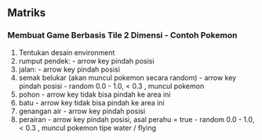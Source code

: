## Matriks

### Membuat Game Berbasis Tile 2 Dimensi - Contoh Pokemon

1. Tentukan desain environment
  1. rumput pendek:
    - arrow key pindah posisi
  2. jalan:
    - arrow key pindah posisi
  3. semak belukar (akan muncul pokemon secara random)
    - arrow key pindah posisi
    - random 0.0 - 1.0, < 0.3 , muncul pokemon
  4. pohon
    - arrow key tidak bisa pindah ke area ini
  5. batu
    - arrow key tidak bisa pindah ke area ini
  6. genangan air
    - arrow key pindah posisi
  7. perairan
    - arrow key pindah posisi, asal perahu = true
    - random 0.0 - 1.0, < 0.3 , muncul pokemon tipe water / flying 
